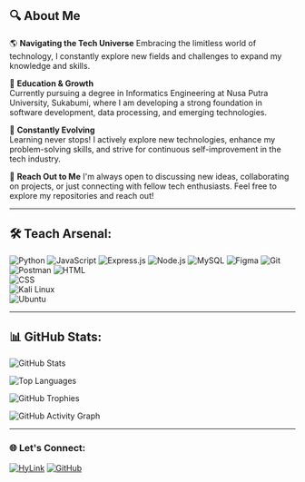## 🔍 **About Me**  

🌎 **Navigating the Tech Universe**
Embracing the limitless world of technology, I constantly explore new fields and challenges to expand my knowledge and skills.

🏫 **Education & Growth**  
Currently pursuing a degree in Informatics Engineering at Nusa Putra University, Sukabumi, where I am developing a strong foundation in software development, data processing, and emerging technologies.  

🧠 **Constantly Evolving**  
Learning never stops! I actively explore new technologies, enhance my problem-solving skills, and strive for continuous self-improvement in the tech industry.  

💬 **Reach Out to Me** 
I'm always open to discussing new ideas, collaborating on projects, or just connecting with fellow tech enthusiasts. Feel free to explore my repositories and reach out!  

---

## 🛠 Teach Arsenal:  

![Python](https://img.shields.io/badge/PYTHON-3776AB?style=for-the-badge&logo=python&logoColor=white) 
![JavaScript](https://img.shields.io/badge/JAVASCRIPT-F7DF1E?style=for-the-badge&logo=javascript&logoColor=black) 
![Express.js](https://img.shields.io/badge/EXPRESS.JS-000000?style=for-the-badge&logo=express&logoColor=white) 
![Node.js](https://img.shields.io/badge/NODE.JS-339933?style=for-the-badge&logo=node.js&logoColor=white) 
![MySQL](https://img.shields.io/badge/MYSQL-4479A1?style=for-the-badge&logo=mysql&logoColor=white) 
![Figma](https://img.shields.io/badge/FIGMA-F24E1E?style=for-the-badge&logo=figma&logoColor=white) 
![Git](https://img.shields.io/badge/GIT-F05032?style=for-the-badge&logo=git&logoColor=white) 
![Postman](https://img.shields.io/badge/POSTMAN-FF6C37?style=for-the-badge&logo=postman&logoColor=white) 
![HTML](https://img.shields.io/badge/HTML-E34F26?style=for-the-badge&logo=html5&logoColor=white)  
![CSS](https://img.shields.io/badge/CSS-1572B6?style=for-the-badge&logo=css3&logoColor=white)  
![Kali Linux](https://img.shields.io/badge/KALI_LINUX-557C94?style=for-the-badge&logo=kalilinux&logoColor=white)  
![Ubuntu](https://img.shields.io/badge/UBUNTU-E95420?style=for-the-badge&logo=ubuntu&logoColor=white)  


---

## 📊 GitHub Stats:  

![GitHub Stats](https://github-readme-stats.vercel.app/api?username=CHOCOcheeseE&show_icons=true&theme=tokyonight)  

![Top Languages](https://github-readme-stats.vercel.app/api/top-langs/?username=CHOCOcheeseE&layout=compact&theme=dark)

![GitHub Trophies](https://github-profile-trophy.vercel.app/?username=CHOCOcheeseE&theme=onedark)

![GitHub Activity Graph](https://github-readme-activity-graph.vercel.app/graph?username=CHCOCOcheeseE&theme=dracula)



---

### 🌐 Let's Connect:
[![HyLink](https://img.shields.io/badge/HYLINK-0077B5?style=for-the-badge&logo=linkedin&logoColor=white)](https://heylink.me/CHOCOpie/)
[![GitHub](https://img.shields.io/badge/GITHUB-181717?style=for-the-badge&logo=github&logoColor=white)](https://github.com/CHOCOcheeseE)  
